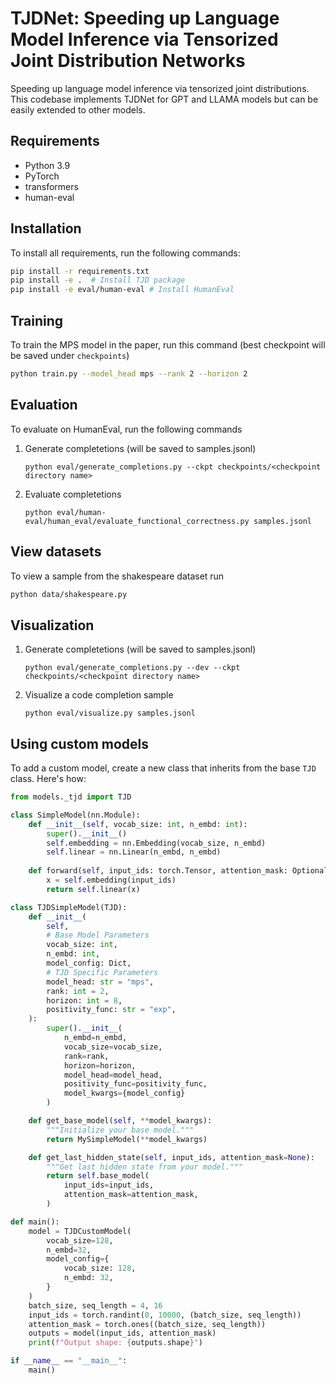 # TJDNet: Speeding up Language Model Inference via Tensorized Joint Distribution Networks

Speeding up language model inference via tensorized joint distributions. This codebase implements TJDNet for GPT and LLAMA models but can be easily extended to other models.

## Requirements
- Python 3.9
- PyTorch
- transformers
- human-eval

## Installation

To install all requirements, run the following commands:
```bash
pip install -r requirements.txt
pip install -e .  # Install TJD package
pip install -e eval/human-eval # Install HumanEval
```

## Training
To train the MPS model in the paper, run this command (best checkpoint will be saved under `checkpoints`)
```bash 
python train.py --model_head mps --rank 2 --horizon 2
```

## Evaluation
To evaluate on HumanEval, run the following commands

1. Generate completetions (will be saved to samples.jsonl)
    ```
    python eval/generate_completions.py --ckpt checkpoints/<checkpoint directory name>
    ```
2. Evaluate completetions
    ```
    python eval/human-eval/human_eval/evaluate_functional_correctness.py samples.jsonl
    ```


## View datasets
To view a sample from the shakespeare dataset run
```bash
python data/shakespeare.py
```

## Visualization
1. Generate completetions (will be saved to samples.jsonl)
    ```
    python eval/generate_completions.py --dev --ckpt checkpoints/<checkpoint directory name>
    ```

2. Visualize a code completion sample
    ```
    python eval/visualize.py samples.jsonl
    ```


## Using custom models

To add a custom model, create a new class that inherits from the base `TJD` class. Here's how:


```python
from models._tjd import TJD

class SimpleModel(nn.Module):
    def __init__(self, vocab_size: int, n_embd: int):
        super().__init__()
        self.embedding = nn.Embedding(vocab_size, n_embd)
        self.linear = nn.Linear(n_embd, n_embd)
        
    def forward(self, input_ids: torch.Tensor, attention_mask: Optional[torch.Tensor] = None):
        x = self.embedding(input_ids)
        return self.linear(x)

class TJDSimpleModel(TJD):
    def __init__(
        self,
        # Base Model Parameters
        vocab_size: int,
        n_embd: int,
        model_config: Dict,
        # TJD Specific Parameters
        model_head: str = "mps",
        rank: int = 2,
        horizon: int = 8,
        positivity_func: str = "exp",
    ):
        super().__init__(
            n_embd=n_embd,
            vocab_size=vocab_size,
            rank=rank,
            horizon=horizon,
            model_head=model_head,
            positivity_func=positivity_func,
            model_kwargs={model_config}
        )

    def get_base_model(self, **model_kwargs):
        """Initialize your base model."""
        return MySimpleModel(**model_kwargs)

    def get_last_hidden_state(self, input_ids, attention_mask=None):
        """Get last hidden state from your model."""
        return self.base_model(
            input_ids=input_ids,
            attention_mask=attention_mask,
        )

def main():
    model = TJDCustomModel(
        vocab_size=128, 
        n_embd=32, 
        model_config={
            vocab_size: 128, 
            n_embd: 32, 
        }
    )
    batch_size, seq_length = 4, 16
    input_ids = torch.randint(0, 10000, (batch_size, seq_length))
    attention_mask = torch.ones((batch_size, seq_length))
    outputs = model(input_ids, attention_mask)
    print(f"Output shape: {outputs.shape}")

if __name__ == "__main__":
    main()
```